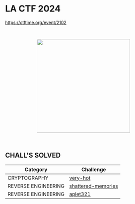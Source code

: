 # LA CTF 2024
https://ctftime.org/event/2102

<br>
<p align="center">
  <a href="https://lactf.uclaacm.com/" target="_blank">
    <img src="https://lactf.uclaacm.com/_next/static/media/LongLogoWavingTransparentBig.3127a039.gif" width="300">
  </a>
</p>

<br>

## CHALL'S SOLVED

| Category            | Challenge |
| ------------------- | --------- |
| CRYPTOGRAPHY        | [very-hot](https://nopedawn.github.io/CTF/LACTF24/very-hot/#very-hot)
| REVERSE ENGINEERING | [shattered-memories](https://nopedawn.github.io/CTF/LACTF24/shattered-memories#shattered-memories)
| REVERSE ENGINEERING | [aplet321](https://nopedawn.github.io/CTF/LACTF24/aplet321#aplet321)
